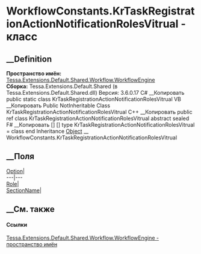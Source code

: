 # WorkflowConstants.KrTaskRegistrationActionNotificationRolesVitrual - класс
##  __Definition
 **Пространство имён:**
[Tessa.Extensions.Default.Shared.Workflow.WorkflowEngine](N_Tessa_Extensions_Default_Shared_Workflow_WorkflowEngine.htm)  
 **Сборка:** Tessa.Extensions.Default.Shared (в
Tessa.Extensions.Default.Shared.dll) Версия: 3.6.0.17
C# __Копировать
     public static class KrTaskRegistrationActionNotificationRolesVitrual
VB __Копировать
     Public NotInheritable Class KrTaskRegistrationActionNotificationRolesVitrual
C++ __Копировать
     public ref class KrTaskRegistrationActionNotificationRolesVitrual abstract sealed
F# __Копировать
     [<AbstractClassAttribute>]
    [<SealedAttribute>]
    type KrTaskRegistrationActionNotificationRolesVitrual = class end
Inheritance
    [Object](https://learn.microsoft.com/dotnet/api/system.object) __ WorkflowConstants.KrTaskRegistrationActionNotificationRolesVitrual
##  __Поля
[Option](F_Tessa_Extensions_Default_Shared_Workflow_WorkflowEngine_WorkflowConstants_KrTaskRegistrationActionNotificationRolesVitrual_Option.htm)|  
---|---  
[Role](F_Tessa_Extensions_Default_Shared_Workflow_WorkflowEngine_WorkflowConstants_KrTaskRegistrationActionNotificationRolesVitrual_Role.htm)|  
[SectionName](F_Tessa_Extensions_Default_Shared_Workflow_WorkflowEngine_WorkflowConstants_KrTaskRegistrationActionNotificationRolesVitrual_SectionName.htm)|  
## __См. также
#### Ссылки
[Tessa.Extensions.Default.Shared.Workflow.WorkflowEngine - пространство
имён](N_Tessa_Extensions_Default_Shared_Workflow_WorkflowEngine.htm)
